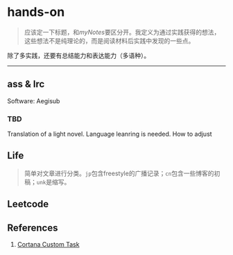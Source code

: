 # hands-on

> 应该定一下标题，和*myNotes*要区分开。我定义为通过实践获得的想法，这些想法不是纯理论的，而是阅读材料后实践中发现的一些点。

除了多实践，还要有总结能力和表达能力（多语种）。

---


## ass & lrc

Software: Aegisub

### TBD

Translation of a light novel.
Language leanring is needed.
How to adjust

## Life

> 简单对文章进行分类。`jp`包含freestyle的广播记录；`cn`包含一些博客的初稿；`unk`是缩写。



## Leetcode




## References

1. [Cortana Custom Task](http://www.win10.systems/tips/2018-02-13/9109.html)

